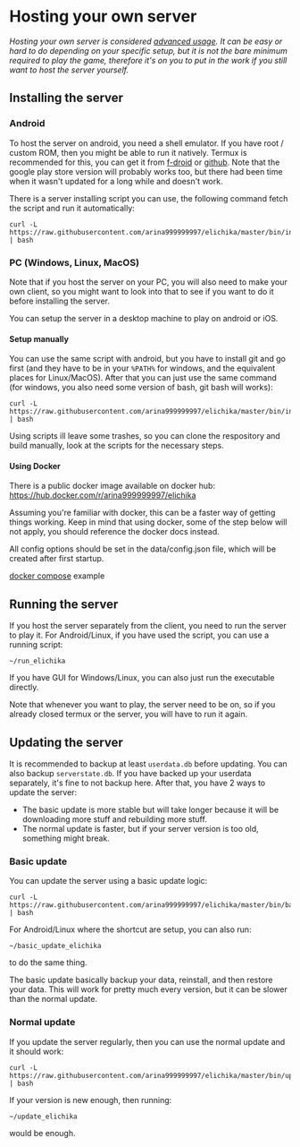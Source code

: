 # Hosting your own server
*Hosting your own server is considered [advanced usage](https://github.com/arina999999997/elichika/blob/master/docs/advanced_usage.md). It can be easy or hard to do depending on your specific setup, but it is not the bare minimum required to play the game, therefore it's on you to put in the work if you still want to host the server yourself.*


## Installing the server
### Android
To host the server on android, you need a shell emulator. If you have root / custom ROM, then you might be able to run it natively. Termux is recommended for this, you can get it from [f-droid](https://f-droid.org/en/packages/com.termux/) or [github](https://github.com/termux/termux-app#github). Note that the google play store version will probably works too, but there had been time when it wasn't updated for a long while and doesn't work.

There is a server installing script you can use, the following command fetch the script and run it automatically:
```
curl -L https://raw.githubusercontent.com/arina999999997/elichika/master/bin/install.sh | bash
```

### PC (Windows, Linux, MacOS)
Note that if you host the server on your PC, you will also need to make your own client, so you might want to look into that to see if you want to do it before installing the server.

You can setup the server in a desktop machine to play on android or iOS.

#### Setup manually

You can use the same script with android, but you have to install git and go first (and they have to be in your `%PATH%` for windows, and the equivalent places for Linux/MacOS). After that you can just use the same command (for windows, you also need some version of bash, git bash will works):

```
curl -L https://raw.githubusercontent.com/arina999999997/elichika/master/bin/install.sh | bash
```

Using scripts ill leave some trashes, so you can clone the respository and build manually, look at the scripts for the necessary steps.

#### Using Docker
There is a public docker image available on docker hub: https://hub.docker.com/r/arina999999997/elichika

Assuming you're familiar with docker, this can be a faster way of getting things working. Keep in mind that using docker, some of the step below will not apply, you should reference the docker docs instead.

All config options should be set in the data/config.json file, which will be created after first startup.

[docker compose](./docker/docker-compose.yml) example

## Running the server
If you host the server separately from the client, you need to run the server to play it. For Android/Linux, if you have used the script, you can use a running script:

```
~/run_elichika
```

If you have GUI for Windows/Linux, you can also just run the executable directly.

Note that whenever you want to play, the server need to be on, so if you already closed termux or the server, you will have to run it again.

## Updating the server
It is recommended to backup at least `userdata.db` before updating. You can also backup `serverstate.db`. If you have backed up your userdata separately, it's fine to not backup here. After that, you have 2 ways to update the server:

- The basic update is more stable but will take longer because it will be downloading more stuff and rebuilding more stuff.
- The normal update is faster, but if your server version is too old, something might break.

### Basic update
You can update the server using a basic update logic:

```
curl -L https://raw.githubusercontent.com/arina999999997/elichika/master/bin/basic_update.sh | bash
```

For Android/Linux where the shortcut are setup, you can also run:

```
~/basic_update_elichika
```
to do the same thing.

The basic update basically backup your data, reinstall, and then restore your data. This will work for pretty much every version, but it can be slower than the normal update.

### Normal update
If you update the server regularly, then you can use the normal update and it should work:

```
curl -L https://raw.githubusercontent.com/arina999999997/elichika/master/bin/update.sh | bash
```

If your version is new enough, then running:

```
~/update_elichika
```

would be enough.